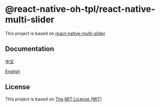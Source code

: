 # @react-native-oh-tpl/react-native-multi-slider

This project is based on [react-native-multi-slider](https://github.com/ptomasroos/react-native-multi-slider)

## Documentation

[中文](https://gitee.com/react-native-oh-library/usage-docs/blob/master/zh-cn/react-native-multi-slider.md)

[English](https://gitee.com/react-native-oh-library/usage-docs/blob/master/en/react-native-multi-slider.md)

## License

This project is based on [The MIT License (MIT)](https://github.com/ptomasroos/react-native-multi-slider/blob/master/LICENSE)